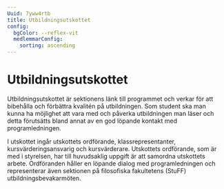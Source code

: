 ```yaml
---
Uuid: 7yww4rtb
title: Utbildningsutskottet
config:
  bgColor: --reflex-vit
  medlemmarConfig:
    sorting: ascending
---
```

# Utbildningsutskottet

Utbildningsutskottet är sektionens länk till programmet och verkar för att bibehålla och förbättra kvalitén på utbildningen. Som student ska man kunna ha möjlighet att vara med och påverka utbildningen man läser och detta förutsätts bland annat av en god löpande kontakt med programledningen.

I utskottet ingår utskottets ordförande, klassrepresentanter, kursvärderingsansvarig och kursvärderare. Utskottets ordförande, som är med i styrelsen, har till huvudsaklig uppgift är att samordna utskottets arbete. Ordföranden håller en löpande dialog med programledningen och representerar även sektionen på filosofiska fakultetens (StuFF) utbildningsbevakarmöten.
